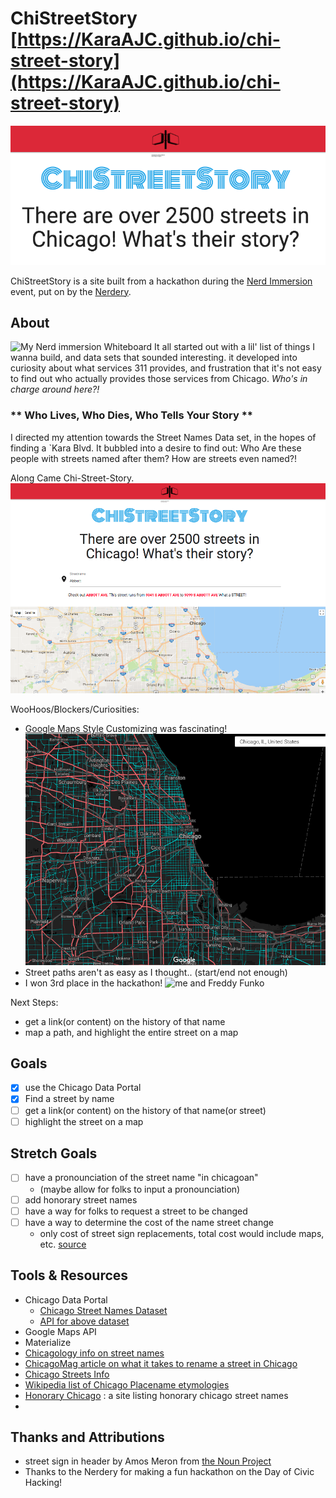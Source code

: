 # ChiStreetStory [https://KaraAJC.github.io/chi-street-story](https://KaraAJC.github.io/chi-street-story)
![site header](assets/chistreetstory-header.png)

ChiStreetStory is a site built from a hackathon during the [Nerd Immersion](https://www.nerdery.com/events/nerd-immersion-2017) event, put on by the [Nerdery](https://www.nerdery.com).

## About
![My Nerd immersion Whiteboard](https://lh3.googleusercontent.com/5G9x-9WARvpWlDdFEAkZm8MGnMxKf4HM_5N8NRLi6N8tlybJkI1gLMLS06lWA4UXn7hoghyMHSiXKUTS4KiQxoHQhT57GFV4tPvOyJMLWYSf5H6LFLLahZe9P4Fu2ypw6upVs2u8DSk3DnNcqzDPJ_cD7AkMveojyOZlYBB0KKXtUENJEN7DYeKFLD8Mz0cgYl8lEtRL-mi2crrj42rMPVs6bSwJZQuZC9cFGiALsRA7KHyAUgnF8WJBUUuq8ptB3caWdZ3rSpkrAYk15T0RPmG0HyHiaZQwWmAaLZOaJFOVtwNOoilLncGIZduKcRoXJB3MoRX_-NBQBuR5x0Yk22ZckXYCyRZfklh4LjqRalOffw9FPXULYb03vi_NJjtqq74-DK0maBgbQ1dOcbfH6ZN902YbGkVg_uDK3ctW5krKtnngTHTNVs7KQpIPwB_biVBIz2Nx4aL1_I2LAndz0-oyK1WaGqqE7o3zqc7fhjP2dntfshHDxjio6vpr5nzfRmJfdw5v87qfaZdWh5RVyF40wvVOxzBb0gF8fREsXZbs-emrc-Wga37IlvVBOZkWR-JZFc0TIBhhxNNE1yT-YyAb9900Gf6k43JHldqc5bc=w666-h888-no)
It all started out with a lil' list of things I wanna build, and data sets that sounded interesting. it developed into curiosity about what services 311 provides, and frustration that it's not easy to find out who actually provides those services from Chicago. *Who's in charge around here?!*

### ** Who Lives, Who Dies, Who Tells Your Story **

I directed my attention towards the Street Names Data set, in the hopes of finding a `Kara Blvd. It bubbled into a desire to find out: Who Are these people with streets named after them? How are streets even named?!

Along Came Chi-Street-Story.
![what I ended up with](assets/chistreetstory-site.png)

WooHoos/Blockers/Curiosities:
- [Google Maps Style](https://mapstyle.withgoogle.com/) Customizing was fascinating!
![Google Maps with style](assets/chistreetstory-stylemap.png)
- Street paths aren't as easy as I thought..
  (start/end not enough)
- I won 3rd place in the hackathon!
![me and Freddy Funko](https://lh3.googleusercontent.com/-fLqYh5--D4LQ1mcjfYmjCp-_G7iyVcIcbtGlrCXWgdU5_lPPpk3CEJLpotfEy5o5olBQU7ITZNObx1ZD0C8G5FeTz8NUtgSnUGTnqPbDS1UbkQWDnNQ5bogAwUE9tQx32STU8I2KeVqL1mxDaSLDOuZGTxQnold85FiRO78EVb-nHJS-6Sgt9fZnKU2cSOGG7E5bWmjE2RCZJ1Q8ZYn_ri7NgY2C0tiFkLOQPZwp9iD1q9ZmfJiF7Bv9Jl3vhb_HlrhT3aY3gMU2YhrDMlKG4z0uPFoj6oEIY5L-Rmwk1H3B2eUUIYX1fhMgI4I-FZmalg3o7sl29C9bgLLFLdsMhuIV9xpV6BiwNM26ONbq7-wrCEeMArwrSN4sTjNpMMe2C-hc7X4g3TcdM7DDPzz71OiH1_7dc8ENPA2TFOeNAghnXThV0zpj0y-OdAp3oKWglGerhdrAiMT9PDqi-VVIY4Y1-ozlqLXqVL-n6Yq6qSI0WAQdwfYLwn3jwQvOjuA9WwEPm3vRAAvVbaVQ0FQvwErZfmHdtKqWTtG2TIsN1a7lHLZ6fevC6dwKHk1LrkYD-vp2mjeFUoTgrCTYWaQsCH7OxFS0WXKlczZqMMRAAg=w1184-h888-no)

Next Steps:
- get a link(or content) on the history of that name
- map a path, and highlight the entire street on a map

## Goals

- [x] use the Chicago Data Portal
- [x] Find a street by name
- [ ] get a link(or content) on the history of that name(or street)
- [ ] highlight the street on a map

## Stretch Goals

- [ ] have a pronounciation of the street name "in chicagoan"
  - (maybe allow for folks to input a pronounciation)
- [ ] add honorary street names
- [ ] have a way for folks to request a street to be changed
- [ ] have a way to determine the cost of the name street change
  - only cost of street sign replacements, total cost would include maps, etc. [source](http://www.chicagomag.com/Chicago-Magazine/The-312/September-2013/Chicago-Street-Names/)

## Tools & Resources
  - Chicago Data Portal
    - [Chicago Street Names Dataset](https://data.cityofchicago.org/Transportation/Chicago-Street-Names/i6bp-fvbx/data)
    - [API for above dataset](https://dev.socrata.com/foundry/data.cityofchicago.org/pasq-g8mx)
  - Google Maps API
  - Materialize
  - [Chicagology info on street names](https://chicagology.com/chicagostreets/streetnames/)
  - [ChicagoMag article on what it takes to rename a street in Chicago](http://www.chicagomag.com/Chicago-Magazine/The-312/September-2013/Chicago-Street-Names/)
  - [Chicago Streets Info](http://www.chsmedia.org/househistory/nameChanges/start.pdf)
  - [Wikipedia list of Chicago Placename etymologies](https://en.wikipedia.org/wiki/List_of_Chicago_placename_etymologies)
  - [Honorary Chicago](http://www.honorarychicago.com/frequently-asked-questions-faq) : a site listing honorary chicago street names
  -

  ## Thanks and Attributions
   - street sign in header by Amos Meron from [the Noun Project](https://thenounproject.com/term/street-sign/28140/)
   - Thanks to the Nerdery for making a fun hackathon on the Day of Civic Hacking!
